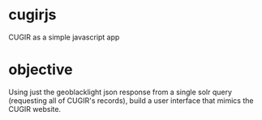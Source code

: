 # cugirjs

CUGIR as a simple javascript app

# objective

Using just the geoblacklight json response from a single solr query (requesting all of CUGIR's records), build a user interface that mimics the CUGIR website.
